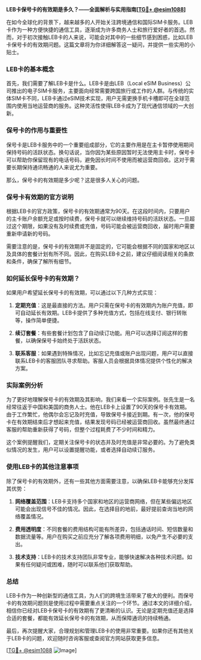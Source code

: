 **LEB卡保号卡的有效期是多久？——全面解析与实用指南[[TG💪+ @esim1088](https://t.me/s/esim1088)]**

在如今全球化的背景下，越来越多的人开始关注跨境通信和国际SIM卡服务。LEB卡作为一种方便快捷的通信工具，逐渐成为许多商务人士和旅行爱好者的首选。然而，对于初次接触LEB卡的人来说，可能会对其中的一些细节感到困惑，比如LEB卡保号卡的有效期问题。这篇文章将为你详细解答这一疑问，并提供一些实用的小贴士。

### LEB卡的基本概念

首先，我们需要了解LEB卡是什么。LEB卡是由LEB（Local eSIM Business）公司推出的电子SIM卡服务，主要面向经常需要跨国旅行或工作的人群。与传统的实体SIM卡不同，LEB卡通过eSIM技术实现，用户无需更换手机卡槽即可在全球范围内使用当地运营商的服务。这种灵活性使得LEB卡成为了现代通信领域的一大创新。

### 保号卡的作用与重要性

保号卡是LEB卡服务中的一个重要组成部分，它的主要作用是在主卡暂停使用期间保持号码的活跃状态。换句话说，当你因为某些原因暂时无法使用主卡时，保号卡可以帮助你保留现有的电话号码，避免因长时间不使用而被运营商回收。这对于需要长期保持通讯畅通的人来说尤为重要。

那么，保号卡的有效期是多少呢？这是很多人关心的问题。

### 保号卡有效期的官方说明

根据LEB卡的官方政策，保号卡的有效期通常为90天。在这段时间内，只要用户的主卡账户余额充足或按时续费，保号卡就可以继续维持号码的活跃状态。一旦超过这个期限，如果没有及时续费或充值，号码可能会被运营商回收，届时用户需要重新申请新的号码。

需要注意的是，保号卡的有效期并不是固定的，它可能会根据不同的国家和地区以及具体的套餐计划有所不同。因此，在购买LEB卡之前，建议仔细阅读相关的条款和条件，确保了解所有细节。

### 如何延长保号卡的有效期？

如果用户希望延长保号卡的有效期，可以通过以下几种方式实现：

1. **定期充值**：这是最直接的方法。用户只需在保号卡的有效期内为账户充值，即可自动延长有效期。LEB卡提供了多种充值方式，包括在线支付、银行转账等，操作简单便捷。
   
2. **续订套餐**：有些套餐计划包含了自动续订功能。用户可以选择订阅这样的套餐，以确保保号卡始终处于活跃状态。

3. **联系客服**：如果遇到特殊情况，比如忘记充值或账户出现问题，用户可以直接联系LEB卡的客服团队寻求帮助。客服人员会根据具体情况提供个性化的解决方案。

### 实际案例分析

为了更好地理解保号卡的有效期及其影响，我们来看一个实际案例。张先生是一名经常往返于中国和美国的商务人士。他在LEB卡上设置了90天的保号卡有效期。由于工作繁忙，他偶尔会忘记及时充值，导致保号卡接近到期。有一次，他的保号卡在有效期结束后才想起来充值，结果发现号码已经被运营商回收。虽然最终通过客服的帮助重新获得了号码，但整个过程耗费了不少时间和精力。

这个案例提醒我们，定期关注保号卡的状态并及时充值是非常必要的。为了避免类似情况的发生，用户可以设置提醒功能，或者选择自动续订服务。

### 使用LEB卡的其他注意事项

除了保号卡的有效期外，还有一些其他方面需要注意，以确保LEB卡能够充分发挥其优势：

1. **网络覆盖范围**：LEB卡支持多个国家和地区的运营商网络，但在某些偏远地区可能会出现信号不佳的情况。因此，在选择目的地前，最好提前查询当地的网络覆盖情况。

2. **费用透明度**：不同套餐的费用结构可能有所差异，包括通话时间、短信数量和数据流量等。用户在购买之前应充分了解各项费用明细，以免产生不必要的支出。

3. **技术支持**：LEB卡的技术支持团队非常专业，能够快速解决各种技术问题。如果有任何疑问或困难，随时可以联系他们获取帮助。

### 总结

LEB卡作为一种创新型的通信工具，为人们的跨境生活带来了极大的便利。而保号卡的有效期问题则是使用过程中需要重点关注的一个环节。通过本文的详细介绍，相信你已经对LEB卡保号卡的有效期有了更清晰的认识。无论是定期充值还是选择合适的套餐，都能有效延长保号卡的有效期，从而保障通讯的持续畅通。

最后，再次提醒大家，合理规划和管理LEB卡的使用非常重要。如果你还有其他关于LEB卡的问题，欢迎随时咨询客服或查阅官方网站获取更多信息。

[[TG💪+ @esim1088](https://t.me/s/esim1088) ![Image](https://i.postimg.cc/4NQfJmqS/Snipaste-2025-05-13-00-14-12.png)]